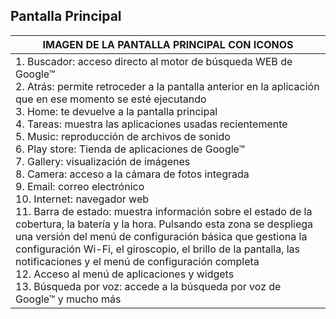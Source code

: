 ## Pantalla Principal

|IMAGEN DE LA PANTALLA PRINCIPAL CON ICONOS |
| -- |
|1. Buscador: acceso directo al motor de búsqueda WEB de Google™<BR/>2. Atrás: permite retroceder a la pantalla anterior en la aplicación que en ese momento se esté ejecutando<BR/>3. Home: te devuelve a la pantalla principal<BR/>4. Tareas: muestra las aplicaciones usadas recientemente<BR/>5. Music: reproducción de archivos de sonido<BR/>6. Play store: Tienda de aplicaciones de Google™<BR/>7. Gallery: visualización de imágenes<BR/>8. Camera: acceso a la cámara de fotos integrada<BR/>9. Email: correo electrónico<BR/>10. Internet: navegador web<BR/>11. Barra de estado: muestra información sobre el estado de la cobertura, la batería y la hora. Pulsando esta zona se despliega una versión del menú de configuración básica que gestiona la configuración Wi-Fi, el giroscopio, el brillo de la pantalla, las notificaciones y el menú de configuración completa<BR/>12. Acceso al menú de aplicaciones y widgets<BR/>13. Búsqueda por voz: accede a la búsqueda por voz de Google™ y mucho más|
